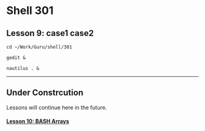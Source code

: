 # Shell 301
## Lesson 9: case1 case2

`cd ~/Work/Guru/shell/301`

`gedit &`

`nautilus . &`
___

## Under Constrcution
Lessons will continue here in the future.

#### [Lesson 10: BASH Arrays](https://github.com/inkVerb/guru/blob/master/301-shell/Lesson-10.md)
